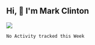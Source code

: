 ## Hi, 👋  I'm Mark Clinton
![](http://antzuhl.cn:4000/get/@Mark-Clinton.readme)
<!--START_SECTION:waka-->
```text
No Activity tracked this Week
```
<!--END_SECTION:waka-->
